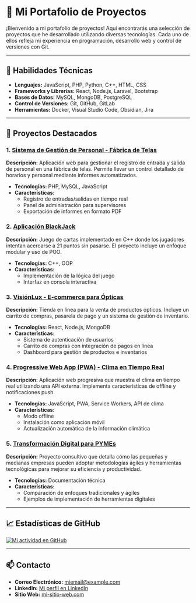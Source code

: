 # 🚀 Mi Portafolio de Proyectos

¡Bienvenido a mi portafolio de proyectos! Aquí encontrarás una selección de proyectos que he desarrollado utilizando diversas tecnologías. Cada uno de ellos refleja mi experiencia en programación, desarrollo web y control de versiones con Git.

---

## 🔧 Habilidades Técnicas

- **Lenguajes:** JavaScript, PHP, Python, C++, HTML, CSS
- **Frameworks y Librerías:** React, Node.js, Laravel, Bootstrap
- **Bases de Datos:** MySQL, MongoDB, PostgreSQL
- **Control de Versiones:** Git, GitHub, GitLab
- **Herramientas:** Docker, Visual Studio Code, Obsidian, Jira

---

## 📂 Proyectos Destacados

### 1. **[Sistema de Gestión de Personal - Fábrica de Telas](https://github.com/miusuario/gestion-personal)**
   **Descripción:** Aplicación web para gestionar el registro de entrada y salida de personal en una fábrica de telas. Permite llevar un control detallado de horarios y personal mediante informes automatizados.
   - **Tecnologías:** PHP, MySQL, JavaScript
   - **Características:**
     - Registro de entradas/salidas en tiempo real
     - Panel de administración para supervisores
     - Exportación de informes en formato PDF

### 2. **[Aplicación BlackJack](https://github.com/miusuario/blackjack)**
   **Descripción:** Juego de cartas implementado en C++ donde los jugadores intentan acercarse a 21 puntos sin pasarse. El proyecto incluye un enfoque modular y uso de POO.
   - **Tecnologías:** C++, OOP
   - **Características:**
     - Implementación de la lógica del juego
     - Interfaz en consola interactiva

### 3. **[VisiónLux - E-commerce para Ópticas](https://github.com/miusuario/visionlux-ecommerce)**
   **Descripción:** Tienda en línea para la venta de productos ópticos. Incluye un carrito de compras, pasarela de pago y un sistema de gestión de inventario.
   - **Tecnologías:** React, Node.js, MongoDB
   - **Características:**
     - Sistema de autenticación de usuarios
     - Carrito de compras con integración de pagos en línea
     - Dashboard para gestión de productos e inventarios

### 4. **[Progressive Web App (PWA) - Clima en Tiempo Real](https://github.com/miusuario/weather-pwa)**
   **Descripción:** Aplicación web progresiva que muestra el clima en tiempo real utilizando una API externa. Implementa características de offline y notificaciones push.
   - **Tecnologías:** JavaScript, PWA, Service Workers, API de clima
   - **Características:**
     - Modo offline
     - Instalación como aplicación móvil
     - Actualización automática de la información climática

### 5. **[Transformación Digital para PYMEs](https://github.com/miusuario/transformacion-digital)**
   **Descripción:** Proyecto consultivo que detalla cómo las pequeñas y medianas empresas pueden adoptar metodologías ágiles y herramientas tecnológicas para mejorar su eficiencia y productividad.
   - **Tecnologías:** Documentación técnica
   - **Características:**
     - Comparación de enfoques tradicionales y ágiles
     - Ejemplos de implementación de herramientas digitales

---

## 📈 Estadísticas de GitHub

[![Mi actividad en GitHub](https://github-readme-stats.vercel.app/api?username=miusuario&show_icons=true&theme=radical)](https://github.com/miusuario)

---

## 📫 Contacto

- **Correo Electrónico:** miemail@example.com
- **LinkedIn:** [Mi perfil en LinkedIn](https://www.linkedin.com/in/miusuario)
- **Sitio Web:** [mi-sitio-web.com](https://mi-sitio-web.com)
